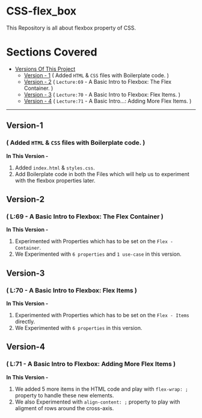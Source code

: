 # CSS-flex_box
This Repository is all about flexbox property of CSS.

# Sections Covered
- [Versions Of This Project]()
  - [Version - 1](#version-1) ( Added `HTML` & `CSS` files with Boilerplate code. )
  - [Version - 2](#version-2) ( `Lecture:69` - A Basic Intro to Flexbox: The Flex Container. )
  - [Version - 3](#version-3) ( `Lecture:70` - A Basic Intro to Flexbox: Flex Items. )
  - [Version - 4](#version-4) ( `Lecture:71` - A Basic Intro...: Adding More Flex Items. )

---

## **Version-1** 
### ( Added `HTML` & `CSS` files with Boilerplate code. )

**In This Version -**
1. Added `index.html` & `styles.css`.
2. Add Boilerplate code in both the Files which will help us to experiment with the flexbox properties later.


## **Version-2** 
### ( L:69 - A Basic Intro to Flexbox: The Flex Container )

**In This Version -**
1. Experimented with Properties which has to be set on the `Flex - Container`.
2. We Experimented with `6 properties` and `1 use-case` in this version.


## **Version-3** 
### ( L:70 - A Basic Intro to Flexbox: Flex Items )

**In This Version -**
1. Experimented with Properties which has to be set on the `Flex - Items` directly.
2. We Experimented with `6 properties` in this version.


## **Version-4** 
### ( L:71 - A Basic Intro to Flexbox: Adding More Flex Items )

**In This Version -**
1. We added 5 more items in the HTML code and play with `flex-wrap: ;` property to handle these new elements.
2. We also Experimented with `align-content: ;` property to play with aligment of rows around the cross-axis.

